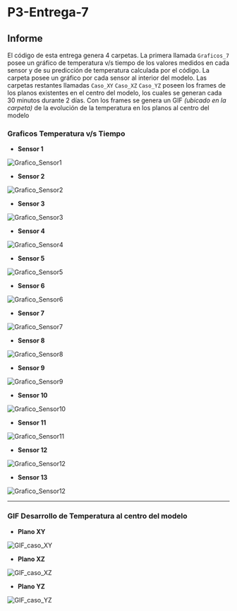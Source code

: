 # P3-Entrega-7

## Informe

El código de esta entrega genera 4 carpetas. La primera llamada `Graficos_7` posee un gráfico de temperatura v/s tiempo de los valores medidos en cada sensor y de su predicción de temperatura calculada por el código. La carpeta posee un gráfico por cada sensor al interior del modelo.
Las carpetas restantes llamadas `Caso_XY` `Caso_XZ` `Caso_YZ` poseen los frames de los planos existentes en el centro del modelo, los cuales se generan cada 30 minutos durante 2 días. Con los frames se genera un GIF _(ubicado en la carpeta)_ de la evolución de la temperatura en los planos al centro del modelo


### Graficos Temperatura v/s Tiempo

* **Sensor 1**

![Grafico_Sensor1](https://user-images.githubusercontent.com/43649125/98754971-74706b80-23a6-11eb-9632-ccdb48560c8f.png)

* **Sensor 2**

![Grafico_Sensor2](https://user-images.githubusercontent.com/43649125/98754975-75a19880-23a6-11eb-8757-b52250a4e43e.png)

* **Sensor 3**

![Grafico_Sensor3](https://user-images.githubusercontent.com/43649125/98754977-76d2c580-23a6-11eb-897a-3aee4d6399a5.png)

* **Sensor 4**

![Grafico_Sensor4](https://user-images.githubusercontent.com/43649125/98754979-7803f280-23a6-11eb-9e7a-830127333095.png)

* **Sensor 5**

![Grafico_Sensor5](https://user-images.githubusercontent.com/43649125/98754987-79cdb600-23a6-11eb-842e-cb3db09f8e8f.png)

* **Sensor 6**

![Grafico_Sensor6](https://user-images.githubusercontent.com/43649125/98755000-805c2d80-23a6-11eb-843d-9c2d2172054c.png)

* **Sensor 7**

![Grafico_Sensor7](https://user-images.githubusercontent.com/43649125/98755003-8225f100-23a6-11eb-8916-1409e311a3fa.png)

* **Sensor 8**

![Grafico_Sensor8](https://user-images.githubusercontent.com/43649125/98755049-9833b180-23a6-11eb-8590-2615c2b49e9a.png)

* **Sensor 9**

![Grafico_Sensor9](https://user-images.githubusercontent.com/43649125/98755058-9a960b80-23a6-11eb-8459-fbf008145b71.png)

* **Sensor 10**

![Grafico_Sensor10](https://user-images.githubusercontent.com/43649125/98755066-9bc73880-23a6-11eb-8b8d-6f3aa5542867.png)

* **Sensor 11**

![Grafico_Sensor11](https://user-images.githubusercontent.com/43649125/98755070-9cf86580-23a6-11eb-9015-b36b7725b16e.png)

* **Sensor 12**

![Grafico_Sensor12](https://user-images.githubusercontent.com/43649125/98755073-9e299280-23a6-11eb-8dca-7eae74ab5892.png)

* **Sensor 13**

![Grafico_Sensor12](https://user-images.githubusercontent.com/43649125/98755073-9e299280-23a6-11eb-8dca-7eae74ab5892.png)

***

### GIF Desarrollo de Temperatura al centro del modelo

* **Plano XY**

![GIF_caso_XY](https://user-images.githubusercontent.com/43649125/98754772-20658700-23a6-11eb-9b93-36198ba39667.gif)

* **Plano XZ**

![GIF_caso_XZ](https://user-images.githubusercontent.com/43649125/98754815-34a98400-23a6-11eb-9901-216b79a31975.gif)

* **Plano YZ**

![GIF_caso_YZ](https://user-images.githubusercontent.com/43649125/98754794-29565880-23a6-11eb-961c-89e31cf85608.gif)
